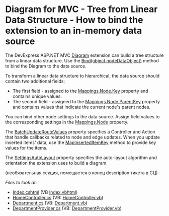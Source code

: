 # Diagram for MVC - Tree from Linear Data Structure - How to bind the extension to an in-memory data source

The DevExpress ASP.NET MVC  [Diagram](https://docs.devexpress.com/AspNet/DevExpress.Web.Mvc.DiagramExtension)  extension can build a tree structure from a linear data structure. Use the  [Bind(object nodeDataObject)](https://docs.devexpress.com/AspNet/DevExpress.Web.Mvc.DiagramExtension.Bind(System.Object))  method to bind the Diagram to the data source.

To transform a linear data structure to hierarchical, the data source should contain two additional fields:

-   The first field - assigned to the  [Mappings.Node.Key](https://docs.devexpress.com/AspNet/DevExpress.Web.ASPxDiagram.DiagramMappingInfo.Key)  property and contains unique values.
-   The second field - assigned to the  [Mappings.Node.ParentKey](https://docs.devexpress.com/AspNet/DevExpress.Web.ASPxDiagram.DiagramNodeMappingInfo.ParentKey)  property and contains values that indicate the current node's parent nodes.

You can bind other node settings to the data source. Assign field values to the corresponding settings in the  [Mappings.Node](https://docs.devexpress.com/AspNet/DevExpress.Web.ASPxDiagram.DiagramNodeMappingInfo._properties)  property.

The  [BatchUpdateRouteValues](https://docs.devexpress.com/AspNet/DevExpress.Web.Mvc.DiagramSettings.BatchUpdateRouteValues)  property specifies a Controller and Action that handle callbacks related to node and edge updates. When you update inserted items' data, use the  [MapInsertedItemKey](https://docs.devexpress.com/AspNet/DevExpress.Web.Mvc.MVCxDiagramItemUpdateValues-2.MapInsertedItemKey(-0--1))  method to provide key values for the items.

The  [SettingsAutoLayout](https://docs.devexpress.com/AspNet/DevExpress.Web.Mvc.DiagramSettings.SettingsAutoLayout)  property specifies the auto-layout algorithm and orientation the extension uses to build a diagram.  

<!-- default file list --> (необязательная секция, помещается в конец description тикета в СЦ)
*Files to look at*:

* [Index.cshtml](./CS/DiagramFromTree/Views/Index.cshtml) (VB [Index.vbhtml](./VB/DiagramFromTreeVB/Views/Index.vbhtml))
* [HomeController.cs](./CS/DiagramFromTree/Controllers/HomeController.cs) (VB: [HomeController.vb](./VB/DiagramFromTreeVB/Controllers/HomeController.vb))
* [Department.cs](./CS/DiagramFromTree/Models/Department.cs) (VB: [Department.vb](./VB/DiagramFromTreeVB/Models/Department.vb))
* [DepartmentProvider.cs](./CS/DiagramFromTree/Models/DepartmentProvider.cs) (VB: [DepartmentProvider.vb](./VB/DiagramFromTreeVB/Models/DepartmentProvider.vb))
<!-- default file list end -->